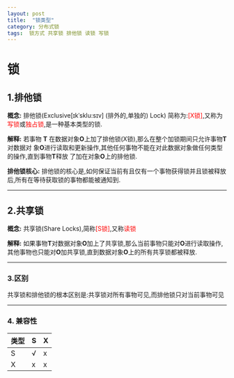 ```yaml
---
layout: post
title:  "锁类型"
category: 分布式锁
tags:  锁方式 共享锁 排他锁 读锁 写锁
---
```



# 锁

## 1.排他锁

**概念:**	排他锁(Exclusive[ɪkˈsklu:sɪv] (排外的,单独的) Lock) 简称为:<font color="red">[X锁]</font>,又称为<font color="red">写锁</font>或<font color="red">独占锁</font>,是一种基本类型的锁.


**解释:**	若事物 **T** 在数据对象**O**上加了排他锁(X锁),那么在整个加锁期间只允许事物**T**对数据对
象**O**进行读取和更新操作,其他任何事物不能在对此数据对象做任何类型的操作,直到事物**T**释放
了加在对象**O**上的排他锁.


**排他锁核心:**	 排他锁的核心是,如何保证当前有且仅有一个事物获得锁并且锁被释放后,所有在等待获取锁的事物都能被通知到.

---

## 2.共享锁

**概念:**	共享锁(Share Locks),简称<font color="red">[S锁]</font>,又称<font color="red">读锁</font>

**解释:** 	如果事物**T**对数据对象**O**加上了共享锁,那么当前事物只能对**O**进行读取操作,其他事物也只能对**O**加共享锁,直到数据对象**O**上的所有共享锁都被释放.


---

### 3.区别

共享锁和排他锁的根本区别是:共享锁对所有事物可见,而排他锁只对当前事物可见


---

### 4. 兼容性

类型 |	 S 	|	X 	
-----|------|------
  S  |   √  |   x 
  X  |   x  |   x

